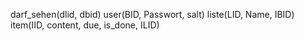 darf_sehen(dlid, dbid)
user(BID, Passwort, salt)
liste(LID, Name, IBID)
item(IID, content, due, is_done, ILID)
